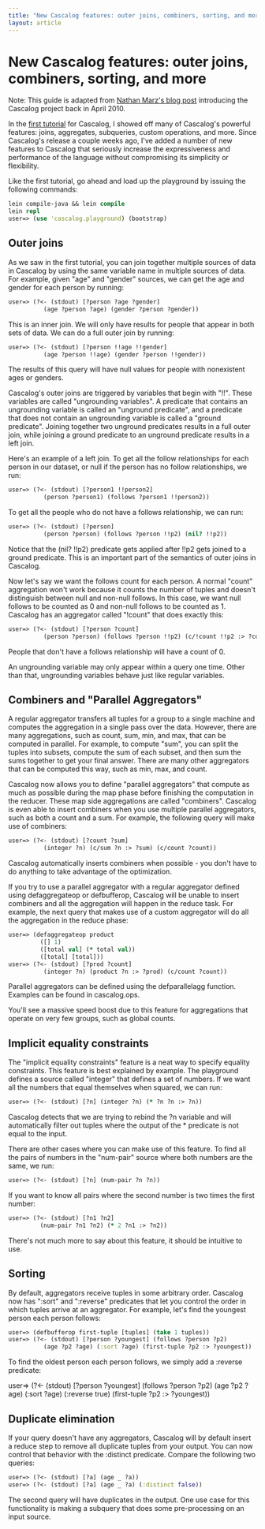 ```yaml
---
title: "New Cascalog features: outer joins, combiners, sorting, and more"
layout: article
---
```


# New Cascalog features: outer joins, combiners, sorting, and more

Note: This guide is adapted from [Nathan Marz's blog post](nathanmarz.com/blog/new-cascalog-features-outer-joins-combiners-sorting-and-more.html) introducing the Cascalog project back in April 2010.

In the [first tutorial](/articles/marz_intro_1.html) for Cascalog, I showed off many of Cascalog's powerful features: joins, aggregates, subqueries, custom operations, and more. Since Cascalog's release a couple weeks ago, I've added a number of new features to Cascalog that seriously increase the expressiveness and performance of the language without compromising its simplicity or flexibility.

Like the first tutorial, go ahead and load up the playground by issuing the following commands:

```clj
lein compile-java && lein compile
lein repl
user=> (use 'cascalog.playground) (bootstrap)
```

## Outer joins

As we saw in the first tutorial, you can join together multiple sources of data in Cascalog by using the same variable name in multiple sources of data. For example, given "age" and "gender" sources, we can get the age and gender for each person by running:

```clj
user=> (?<- (stdout) [?person ?age ?gender]
          (age ?person ?age) (gender ?person ?gender))
```

This is an inner join. We will only have results for people that appear in both sets of data. We can do a full outer join by running:

```clj
user=> (?<- (stdout) [?person !!age !!gender]
          (age ?person !!age) (gender ?person !!gender))
```

The results of this query will have null values for people with nonexistent ages or genders.

Cascalog's outer joins are triggered by variables that begin with "!!". These variables are called "ungrounding variables". A predicate that contains an ungrounding variable is called an "unground predicate", and a predicate that does not contain an ungrounding variable is called a "ground predicate". Joining together two unground predicates results in a full outer join, while joining a ground predicate to an unground predicate results in a left join.

Here's an example of a left join. To get all the follow relationships for each person in our dataset, or null if the person has no follow relationships, we run:

```clj
user=> (?<- (stdout) [?person1 !!person2]
          (person ?person1) (follows ?person1 !!person2))
```

To get all the people who do not have a follows relationship, we can run:

```clj
user=> (?<- (stdout) [?person]
          (person ?person) (follows ?person !!p2) (nil? !!p2))
```

Notice that the (nil? !!p2) predicate gets applied after !!p2 gets joined to a ground predicate. This is an important part of the semantics of outer joins in Cascalog.

Now let's say we want the follows count for each person. A normal "count" aggregation won't work because it counts the number of tuples and doesn't distinguish between null and non-null follows. In this case, we want null follows to be counted as 0 and non-null follows to be counted as 1. Cascalog has an aggregator called "!count" that does exactly this:

```clj
user=> (?<- (stdout) [?person ?count]
          (person ?person) (follows ?person !!p2) (c/!count !!p2 :> ?count))
```

People that don't have a follows relationship will have a count of 0.

An ungrounding variable may only appear within a query one time. Other than that, ungrounding variables behave just like regular variables.

## Combiners and "Parallel Aggregators"

A regular aggregator transfers all tuples for a group to a single machine and computes the aggregation in a single pass over the data. However, there are many aggregations, such as count, sum, min, and max, that can be computed in parallel. For example, to compute "sum", you can split the tuples into subsets, compute the sum of each subset, and then sum the sums together to get your final answer. There are many other aggregators that can be computed this way, such as min, max, and count.

Cascalog now allows you to define "parallel aggregators" that compute as much as possible during the map phase before finishing the computation in the reducer. These map side aggregations are called "combiners". Cascalog is even able to insert combiners when you use multiple parallel aggregators, such as both a count and a sum. For example, the following query will make use of combiners:

```clj
user=> (?<- (stdout) [?count ?sum]
          (integer ?n) (c/sum ?n :> ?sum) (c/count ?count))
```

Cascalog automatically inserts combiners when possible - you don't have to do anything to take advantage of the optimization.

If you try to use a parallel aggregator with a regular aggregator defined using defaggregateop or defbufferop, Cascalog will be unable to insert combiners and all the aggregation will happen in the reduce task. For example, the next query that makes use of a custom aggregator will do all the aggregation in the reduce phase:

```clj
user=> (defaggregateop product
         ([] 1)
         ([total val] (* total val))
         ([total] [total]))
user=> (?<- (stdout) [?prod ?count]
          (integer ?n) (product ?n :> ?prod) (c/count ?count))
```

Parallel aggregators can be defined using the defparallelagg function. Examples can be found in cascalog.ops.

You'll see a massive speed boost due to this feature for aggregations that operate on very few groups, such as global counts.

## Implicit equality constraints

The "implicit equality constraints" feature is a neat way to specify equality constraints. This feature is best explained by example. The playground defines a source called "integer" that defines a set of numbers. If we want all the numbers that equal themselves when squared, we can run:

```clj
user=> (?<- (stdout) [?n] (integer ?n) (* ?n ?n :> ?n))
```

Cascalog detects that we are trying to rebind the ?n variable and will automatically filter out tuples where the output of the * predicate is not equal to the input.

There are other cases where you can make use of this feature. To find all the pairs of numbers in the "num-pair" source where both numbers are the same, we run:

```clj
user=> (?<- (stdout) [?n] (num-pair ?n ?n))
```

If you want to know all pairs where the second number is two times the first number:

```clj
user=> (?<- (stdout) [?n1 ?n2]
         (num-pair ?n1 ?n2) (* 2 ?n1 :> ?n2))
```

There's not much more to say about this feature, it should be intuitive to use.

## Sorting

By default, aggregators receive tuples in some arbitrary order. Cascalog now has ":sort" and ":reverse" predicates that let you control the order in which tuples arrive at an aggregator. For example, let's find the youngest person each person follows:

```clj
user=> (defbufferop first-tuple [tuples] (take 1 tuples))
user=> (?<- (stdout) [?person ?youngest] (follows ?person ?p2)
          (age ?p2 ?age) (:sort ?age) (first-tuple ?p2 :> ?youngest))
```

To find the oldest person each person follows, we simply add a :reverse predicate:

user=> (?<- (stdout) [?person ?youngest] (follows ?person ?p2)
          (age ?p2 ?age) (:sort ?age) (:reverse true)
          (first-tuple ?p2 :> ?youngest))

## Duplicate elimination

If your query doesn't have any aggregators, Cascalog will by default insert a reduce step to remove all duplicate tuples from your output. You can now control that behavior with the :distinct predicate. Compare the following two queries:

```clj
user=> (?<- (stdout) [?a] (age _ ?a))
user=> (?<- (stdout) [?a] (age _ ?a) (:distinct false))
```

The second query will have duplicates in the output. One use case for this functionality is making a subquery that does some pre-processing on an input source.